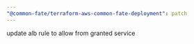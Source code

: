 ```yaml
---
"@common-fate/terraform-aws-common-fate-deployment": patch
---
```


update alb rule to allow from granted service
